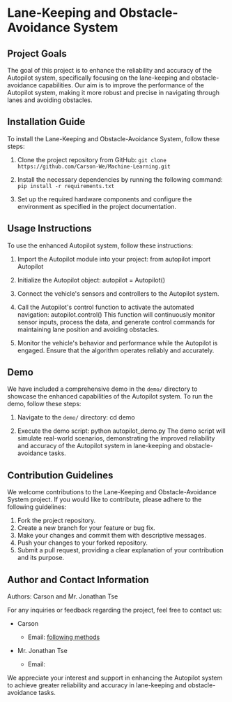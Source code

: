 # Lane-Keeping and Obstacle-Avoidance System

## Project Goals

The goal of this project is to enhance the reliability and accuracy of the Autopilot system, specifically focusing on the lane-keeping and obstacle-avoidance capabilities. Our aim is to improve the performance of the Autopilot system, making it more robust and precise in navigating through lanes and avoiding obstacles.

## Installation Guide

To install the Lane-Keeping and Obstacle-Avoidance System, follow these steps:

1. Clone the project repository from GitHub:
`git clone https://github.com/Carson-We/Machine-Learning.git`

2. Install the necessary dependencies by running the following command:
   `pip install -r requirements.txt`

3. Set up the required hardware components and configure the environment as specified in the project documentation.

## Usage Instructions

To use the enhanced Autopilot system, follow these instructions:

1. Import the Autopilot module into your project:
   from autopilot import Autopilot

2. Initialize the Autopilot object:
   autopilot = Autopilot()
  
3. Connect the vehicle's sensors and controllers to the Autopilot system.

4. Call the Autopilot's control function to activate the automated navigation:
   autopilot.control() This function will continuously monitor sensor inputs, process the data, and generate control commands for maintaining lane position and avoiding obstacles.

5. Monitor the vehicle's behavior and performance while the Autopilot is engaged. Ensure that the algorithm operates reliably and accurately.

## Demo

We have included a comprehensive demo in the `demo/` directory to showcase the enhanced capabilities of the Autopilot system. To run the demo, follow these steps:

1. Navigate to the `demo/` directory:
   cd demo

2. Execute the demo script:
   python autopilot_demo.py
   The demo script will simulate real-world scenarios, demonstrating the improved reliability and accuracy of the Autopilot system in lane-keeping and obstacle-avoidance tasks.

## Contribution Guidelines

We welcome contributions to the Lane-Keeping and Obstacle-Avoidance System project. If you would like to contribute, please adhere to the following guidelines:

1. Fork the project repository.
2. Create a new branch for your feature or bug fix.
3. Make your changes and commit them with descriptive messages.
4. Push your changes to your forked repository.
5. Submit a pull request, providing a clear explanation of your contribution and its purpose.

## Author and Contact Information

Authors: Carson and Mr. Jonathan Tse

For any inquiries or feedback regarding the project, feel free to contact us:

- Carson
  - Email: [following methods](https://dev1virtuoso.github.io/dev1virtuoso.github.io/contact.html)

- Mr. Jonathan Tse
  - Email:

We appreciate your interest and support in enhancing the Autopilot system to achieve greater reliability and accuracy in lane-keeping and obstacle-avoidance tasks.
